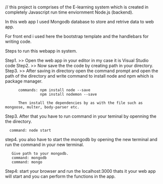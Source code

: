 // this project is comprises of the E-learning system which is created in completely Javascript run time enviornment Node.js (backend).

In this web app I used Mongodb database to store and retrive data to web app.

For front end i used here the bootstrap template and the handlebars for writing code.

Steps to run this webapp in system.

Step1. >> Open the web app in your editor in my case it is Visual Studio code
Step2. >> Now save the the code by creating path in your directory.
Step3. >> After saving in directory open the command prompt and open the path of the directory
          and write command to install node and npm which is package manager.
          
          commands: npm install node --save
                    npm install nodemon --save
           
          Then install the dependencies by as with the file such as mongoose, multer, body-parser etc.
          
Step3. After that you have to run command in your teminal by openning the the directory.
      
      command: node start
  
step4. you also have to start the mongodb by opening the new terminal and run the command in your new terminal.
       
       Give path to your mongodb.
       command: mongodb
       command: mongo
       
Step4: start your browser and run the localhost:3000 thats it your web app will start and you can perform the functions in the app.
